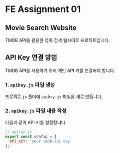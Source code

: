 # FE Assignment 01

## Movie Search Website

TMDB API를 활용한 영화 검색 웹사이트 프로젝트입니다.


## API Key 연결 방법

TMDB API를 사용하기 위해 개인 API 키를 연결해야 합니다.

### 1. `apikey.js` 파일 생성

프로젝트 `js` 폴더에 `apikey.js` 파일을 새로 만듭니다.

### 2. `apikey.js` 파일 내용 작성

다음과 같이 API 키를 설정합니다.

```js
// apikey.js
export const config = {
  API_KEY: 'your tmdb api key'
};